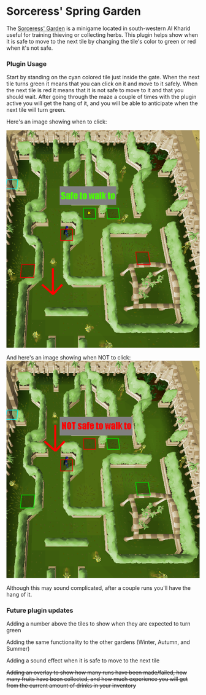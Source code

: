 # Sorceress' Spring Garden

The [Sorceress' Garden](https://oldschool.runescape.wiki/w/Sorceress%27s_Garden) 
is a minigame located in south-western Al Kharid 
useful for training thieving or collecting herbs.
This plugin helps show when it is safe to move to the next tile
by changing the tile's color to green or red when it's not safe.

### Plugin Usage

Start by standing on the cyan colored tile just inside the gate. 
When the next tile turns green it means that you can click on it and move to it safely.
When the next tile is red it means that it is not safe to move to it and that you should wait.
After going through the maze a couple of times with the plugin active you will get the hang of it, 
and you will be able to anticipate when the next tile will turn green.

Here's an image showing when to click:

![img.png](safeToWalk.png)

And here's an image showing when NOT to click:
![img.png](notSafeToWalk.png)

Although this may sound complicated,
after a couple runs you'll have the hang of it.

### Future plugin updates
Adding a number above the tiles to show when they are expected to turn green

Adding the same functionality to the other gardens (Winter, Autumn, and Summer)

Adding a sound effect when it is safe to move to the next tile

~~Adding an overlay to show how many runs have been made/failed, how many fruits have been collected, 
    and how much experience you will get from the current amount of drinks in your inventory~~